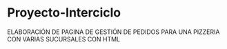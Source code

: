 # Proyecto-Interciclo
ELABORACIÓN DE PAGINA DE  GESTIÓN DE PEDIDOS PARA UNA PIZZERIA CON VARIAS SUCURSALES CON HTML
